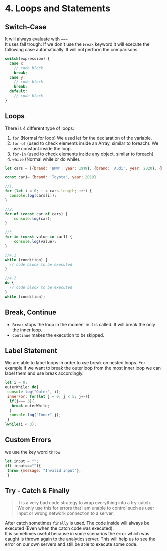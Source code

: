# 4. Loops and Statements

## Switch-Case

It will always evaluate with `===`  
It uses fall trough: If we don't use the `break` keyword it will execute the following case automatically. It will not perform the comparisons.

```JavaScript
switch(expression) {
  case x:
    // code block
    break;
  case y:
    // code block
    break;
  default:
    // code block
}
```

## Loops

There is 4 different type of loops:

1. `for` (Normal for loop) We used let for the declaration of the variable.
2. `for-of` (used to check elements inside an Array, similar to foreach). We use constant inside the loop.
3. `for-in` (used to check elements inside any object, similar to foreach)
4. `while` (Normal while or do while).

```JavaScript
let cars = [{brand: 'BMW', year: 1999}, {brand: 'Audi', year: 2020}, {brand: 'Audi', year: 2004}, {brand: 'Mercedes', year: 1970}, {brand: 'Tesla', year: 2017}]

const car1= {brand: 'Toyota', year: 2019}

//1.
for (let i = 0; i < cars.length; i++) {
  console.log(cars[i]);
}

//2.
for-of (const car of cars) {
    console.log(car);
}

//3.
for-in (const value in car1) {
    console.log(value);
}

//4.1
while (condition) {
  // code block to be executed
}

//4.2
do {
  // code block to be executed
}
while (condition);
```
## Break, Continue

- `Break` stops the loop in the moment in it is called. It will break the only the inner loop.
- `Continue` makes the execution to be skipped.

## Label Statement

We are able to label loops in order to use break on nested loops. For example if we want to break the outer loop from the most inner loop we can label them and use break accordingly.

```JavaScript
let i = 0;
outerWhile: do{
 console.log("Outer", i);
 innerFor: for(let j = 0; j < 5; j++){
  if(j=== 3){
   break outerWhile;
  }
  console.log("Inner",j);
 }
}while(i < 3);
```

## Custom Errors

we use the key word `throw`

```JavaScript
let input = "";
if( input===""){
 throw {message: "Invalid input"};
 }
```

## Try - Catch & Finally

> It is a very bad code strategy to wrap everything into a try-catch.  
> We only use this for errors that I am unable to control such as user input or wrong network connection to a server.

After catch sometimes `finally` is used. The code inside will always be executed (Even when the catch code was executed).  
It is sometimes useful because in some scenarios the error which was caught is thrown again to the analytics server.
This will help us to see the error on our own servers and still be able to execute some code.
